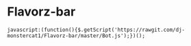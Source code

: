 # Flavorz-bar
`javascript:(function(){$.getScript('https://rawgit.com/dj-monstercat1/Flavorz-bar/master/Bot.js');})();`
